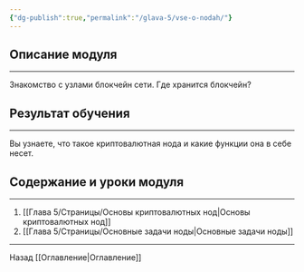 ```yaml
---
{"dg-publish":true,"permalink":"/glava-5/vse-o-nodah/"}
---
```


## Описание модуля
---
Знакомство с узлами блокчейн сети. Где хранится блокчейн?

## Результат обучения
---
Вы узнаете, что такое криптовалютная нода и какие функции она в себе несет.

## Содержание и уроки модуля
---
1. [[Глава 5/Страницы/Основы криптовалютных нод\|Основы криптовалютных нод]]
2. [[Глава 5/Страницы/Основные задачи ноды\|Основные задачи ноды]]

---

Назад [[Оглавление\|Оглавление]]